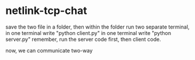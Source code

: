# netlink-tcp-chat
save the two file in a folder, then within the folder run two separate terminal, 
in one terminal write "python client.py"
in one terminal write "python server.py"
remember, run the server code first, then client code.

now, we can communicate two-way
